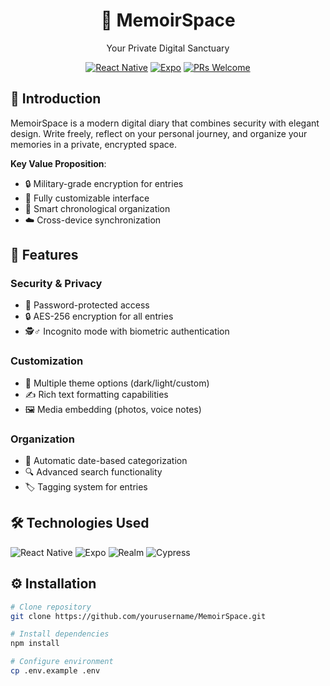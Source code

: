 <h1 align="center">📔 MemoirSpace</h1>
<p align="center">Your Private Digital Sanctuary</p>

<div align="center">

[![React Native](https://img.shields.io/badge/React%20Native-0.73.6-61dafb?style=flat&logo=react)](https://reactnative.dev/)
[![Expo](https://img.shields.io/badge/Expo-6.3.5-000020?style=flat&logo=expo)](https://expo.io/)
[![PRs Welcome](https://img.shields.io/badge/PRs-welcome-brightgreen.svg?style=flat)](https://makeapullrequest.com)

</div>

## 🌟 Introduction

MemoirSpace is a modern digital diary that combines security with elegant design. Write freely, reflect on your personal journey, and organize your memories in a private, encrypted space.

**Key Value Proposition**:
- 🔒 Military-grade encryption for entries
- 🎨 Fully customizable interface
- 📆 Smart chronological organization
- ☁️ Cross-device synchronization

## 🚀 Features

### Security & Privacy
- 🔑 Password-protected access
- 🔒 AES-256 encryption for all entries
- 🕵️♂️ Incognito mode with biometric authentication

### Customization
- 🎨 Multiple theme options (dark/light/custom)
- ✍️ Rich text formatting capabilities
- 🖼️ Media embedding (photos, voice notes)

### Organization
- 📅 Automatic date-based categorization
- 🔍 Advanced search functionality
- 🏷️ Tagging system for entries

## 🛠️ Technologies Used

![React Native](https://img.shields.io/badge/-React_Native-61DAFB?logo=react&logoColor=white)
![Expo](https://img.shields.io/badge/-Expo-000020?logo=expo&logoColor=white)
![Realm](https://img.shields.io/badge/-Realm-39477F?logo=realm&logoColor=white)
![Cypress](https://img.shields.io/badge/-Cypress-17202C?logo=cypress&logoColor=white)

## ⚙️ Installation

```bash
# Clone repository
git clone https://github.com/yourusername/MemoirSpace.git

# Install dependencies
npm install

# Configure environment
cp .env.example .env
